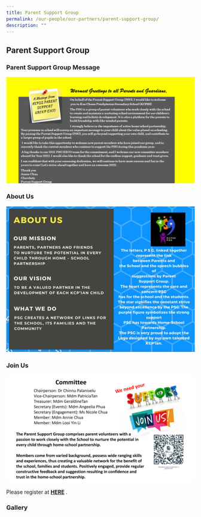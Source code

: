 ```yaml
---
title: Parent Support Group
permalink: /our-people/our-partners/parent-support-group/
description: ""
---
```

## Parent Support Group

### Parent Support Group Message    

![](/images/Our%20People/PSG%201.png)

### About Us

![](/images/Our%20People/PSG%202.jpg)


### Join Us

![](/images/Our%20People/PSG%203.png)

Please register at **[HERE](https://go.gov.sg/kcpss-psgmember-registration-form)** .


### Gallery


